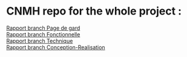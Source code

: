 # CNMH repo for the whole project :
[Rapport branch Page de gard](https://docs.google.com/document/d/1wlYuwfIpGM1DOBrHUzJ1Kg20t5ov5KqJF-iJ17O3s2Y/edit?usp=sharing)</br>
[Rapport branch Fonctionnelle](https://docs.google.com/document/d/1aTriq5O_wpZeSp_PEKkggc-GdlbHk3guc3mVyme95N8/edit?usp=sharing)</br>
[Rapport branch Technique](https://docs.google.com/document/d/1PmwBmz1MMWuG4udm2-E9DZZDb5Ed-S6k0Tz-EpK0B2E/edit?usp=sharing)</br>
[Rapport branch Conception-Realisation](https://docs.google.com/document/d/1hfqNOV81jhiQgnV9XCiAdwns-n27aWWlx2ntr-YKq7Q/edit?usp=sharing)